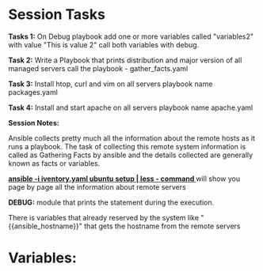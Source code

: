 <h1><b>Session Tasks</b></h1>

<b>Tasks 1:</b>
On Debug playbook add one or more variables called "variables2" with value "This is value 2" call both variables with debug.

<b>Task 2:</b>
Write a Playbook that prints distribution and major version of all managed servers call the playbook - gather_facts.yaml

<b>Task 3:</b>
Install htop, curl and vim on all servers playbook name packages.yaml

<b>Task 4:</b>
Install and start apache on all servers playbook name apache.yaml



<b>Session Notes:</b>

Ansible collects pretty much all the information about the remote hosts as it runs a playbook. The task of collecting this remote system information is called as Gathering Facts by ansible and the details collected are generally known as facts or variables.

 <b><u> ansible -i iventory.yaml ubuntu setup | less - command </b> </u> will show you page by page all the information about remote servers

<b>DEBUG:</b> module that prints the statement during the execution. 

There is variables that already reserved by the system like "{{ansible_hostname}}" that gets the hostname from the remote servers

<h1><b>Variables:</h1></b>
